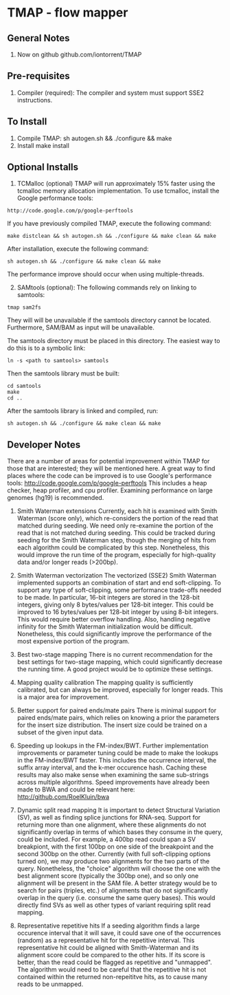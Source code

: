 # TMAP - flow mapper

##  General Notes 
1.  Now on github
  github.com/iontorrent/TMAP

##  Pre-requisites
1. Compiler (required):
  The compiler and system must support SSE2 instructions.  

##  To Install

1. Compile TMAP:
  sh autogen.sh && ./configure && make
2. Install
  make install

##  Optional Installs

1. TCMalloc (optional)
  TMAP will run approximately 15% faster using the tcmalloc memory allocation
  implementation.  To use tcmalloc, install the Google performance tools:
  <!-- language: lang-bsh -->
    http://code.google.com/p/google-perftools
  If you have previously compiled TMAP, execute the following command:
  <!-- language: lang-bsh -->
    make distclean && sh autogen.sh && ./configure && make clean && make
  After installation, execute the following command:
  <!-- language: lang-bsh -->
    sh autogen.sh && ./configure && make clean && make
  The performance improve should occur when using multiple-threads.

2. SAMtools (optional):
  The following commands rely on linking to samtools:
  <!-- language: lang-bsh -->
    tmap sam2fs
  They will will be unavailable if the samtools directory cannot be located.
  Furthermore, SAM/BAM as input will be unavailable.

  The samtools directory must be placed in this directory.  The 
  easiest way to do this is to a symbolic link:
  <!-- language: lang-bsh -->
    ln -s <path to samtools> samtools 
  Then the samtools library must be built:
  <!-- language: lang-bsh -->
    cd samtools
	make
	cd ..
  After the samtools library is linked and compiled, run:
  <!-- language: lang-bsh -->
    sh autogen.sh && ./configure && make clean && make

##  Developer Notes

There are a number of areas for potential improvement within TMAP for those
that are interested; they will be mentioned here.  A great way to find places
where the code can be improved is to use Google's performance tools:
  http://code.google.com/p/google-perftools
This includes a heap checker, heap profiler, and cpu profiler.  Examining 
performance on large genomes (hg19) is recommended.

1. Smith Waterman extensions
  Currently, each hit is examined with Smith Waterman (score only), which
   re-considers the portion of the read that matched during seeding.  We need
   only re-examine the portion of the read that is not matched during seeding.
   This could be tracked during seeding for the Smith Waterman step, though 
   the merging of hits from each algorithm could be complicated by this step.
   Nonetheless, this would improve the run time of the program, especially for
   high-quality data and/or longer reads (>200bp).

2. Smith Waterman vectorization
  The vectorized (SSE2) Smith Waterman implemented supports an combination of
    start and end soft-clipping.  To support any type of soft-clipping, some 
    performance trade-offs needed to be made.  In particular, 16-bit integers
	are stored in the 128-bit integers, giving only 8 bytes/values per 128-bit 
    integer.  This could be improved to 16 bytes/values per 128-bit integer by
    using 8-bit integers.  This would require better overflow handling.  Also,
    handling negative infinity for the Smith Waterman initialization would be
    difficult.  Nonetheless, this could significantly improve the performance of
    the most expensive portion of the program.

3. Best two-stage mapping
  There is no current recommendation for the best settings for two-stage 
    mapping, which could significantly decrease the running time.  A good 
	project would be to optimize these settings.

4. Mapping quality calibration
  The mapping quality is sufficiently calibrated, but can always be improved,
    especially for longer reads.  This is a major area for improvement.

5. Better support for paired ends/mate pairs
  There is minimal support for paired ends/mate pairs, which relies on knowing
    a prior the parameters for the insert size distribution.  The insert size 
	could be trained on a subset of the given input data.

6. Speeding up lookups in the FM-index/BWT.
  Further implementation improvements or parameter tuning could be made to make
    the lookups in the FM-index/BWT faster.  This includes the occurrence 
	interval, the suffix array interval, and the k-mer occurence hash.  Caching
	these results may also make sense when examining the same sub-strings across
	multiple algorithms.  Speed improvements have already been made to BWA and 
	could be relevant here:
	  http://github.com/RoelKluin/bwa

7. Dynamic split read mapping
  It is important to detect Structural Variation (SV), as well as finding splice 
    junctions for RNA-seq.  Support for returning more than one alignment, where
	these alignments do not significantly overlap in terms of which bases they
	consume in the query, could be included.  For example, a 400bp read could span
	a SV breakpiont, with the first 100bp on one side of the breakpoint and the 
	second 300bp on the other.  Currently (with full soft-clipping options turned 
    on), we may produce two alignments for the two parts of the query. Nonetheless,
	the "choice" algorithm will choose the one with the best alignment score 
    (typically the 300bp one), and so only one alignment will be present in the SAM
	file.  A better strategy would be to search for pairs (triples, etc.) of 
	alignments that do not significantly overlap in the query (i.e. consume the same
	query bases).  This would directly find SVs as well as other types of variant
	requiring split read mapping.

8. Representative repetitive hits
  If a seeding algorithm finds a large occurence interval that it will save, it 
    could save one of the occurrences (random) as a representative hit for the 
	repetitive interval.  This representative hit could be aligned with Smith-Waterman
	and its alignment score could be compared to the other hits.  If its score is
	better, than the read could be flagged as repetitive and "unmapped".  The 
	algorithm would need to be careful that the repetitive hit is not contained 
	within the returned non-repeititve hits, as to cause many reads to be unmapped.
